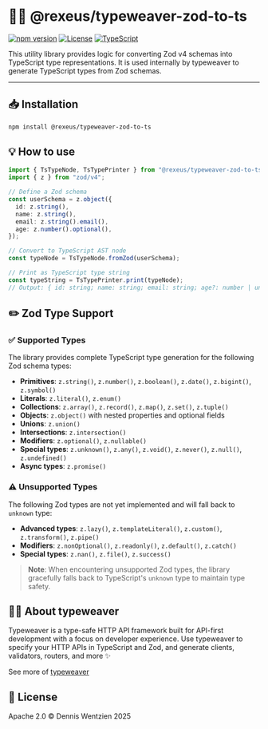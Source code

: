 # 🔄✨ @rexeus/typeweaver-zod-to-ts

[![npm version](https://img.shields.io/npm/v/@rexeus/typeweaver-zod-to-ts.svg)](https://www.npmjs.com/package/@rexeus/typeweaver-zod-to-ts)
[![License](https://img.shields.io/badge/License-Apache%202.0-blue.svg)](https://opensource.org/licenses/Apache-2.0)
[![TypeScript](https://img.shields.io/badge/TypeScript-Ready-blue.svg)](https://www.typescriptlang.org/)

This utility library provides logic for converting Zod v4 schemas into TypeScript type
representations. It is used internally by typeweaver to generate TypeScript types from Zod schemas.

---

## 📥 Installation

```bash
npm install @rexeus/typeweaver-zod-to-ts
```

## 💡 How to use

```typescript
import { TsTypeNode, TsTypePrinter } from "@rexeus/typeweaver-zod-to-ts";
import { z } from "zod/v4";

// Define a Zod schema
const userSchema = z.object({
  id: z.string(),
  name: z.string(),
  email: z.string().email(),
  age: z.number().optional(),
});

// Convert to TypeScript AST node
const typeNode = TsTypeNode.fromZod(userSchema);

// Print as TypeScript type string
const typeString = TsTypePrinter.print(typeNode);
// Output: { id: string; name: string; email: string; age?: number | undefined; }
```

## ✏️ Zod Type Support

### ✅ Supported Types

The library provides complete TypeScript type generation for the following Zod schema types:

- **Primitives**: `z.string()`, `z.number()`, `z.boolean()`, `z.date()`, `z.bigint()`, `z.symbol()`
- **Literals**: `z.literal()`, `z.enum()`
- **Collections**: `z.array()`, `z.record()`, `z.map()`, `z.set()`, `z.tuple()`
- **Objects**: `z.object()` with nested properties and optional fields
- **Unions**: `z.union()`
- **Intersections**: `z.intersection()`
- **Modifiers**: `z.optional()`, `z.nullable()`
- **Special types**: `z.unknown()`, `z.any()`, `z.void()`, `z.never()`, `z.null()`, `z.undefined()`
- **Async types**: `z.promise()`

### ⚠️ Unsupported Types

The following Zod types are not yet implemented and will fall back to `unknown` type:

- **Advanced types**: `z.lazy()`, `z.templateLiteral()`, `z.custom()`, `z.transform()`, `z.pipe()`
- **Modifiers**: `z.nonOptional()`, `z.readonly()`, `z.default()`, `z.catch()`
- **Special types**: `z.nan()`, `z.file()`, `z.success()`

> **Note**: When encountering unsupported Zod types, the library gracefully falls back to
> TypeScript's `unknown` type to maintain type safety.

## 🧵✨ About typeweaver

Typeweaver is a type-safe HTTP API framework built for API-first development with a focus on
developer experience. Use typeweaver to specify your HTTP APIs in TypeScript and Zod, and generate
clients, validators, routers, and more ✨

See more of [typeweaver](../cli/README.md)

## 📄 License

Apache 2.0 © Dennis Wentzien 2025
